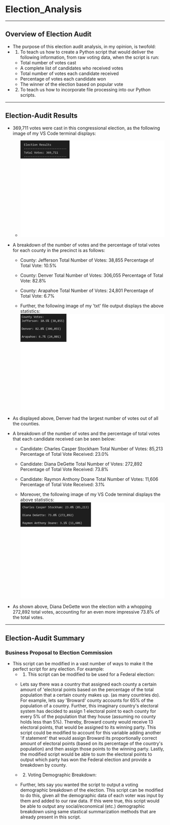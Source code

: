 # Election_Analysis
---
## Overview of Election Audit 
* The purpose of this election audit analysis, in my opinion, is twofold: 
* 1. To teach us how to create a Python script that would deliver the following information, from      raw voting data, when the script is run:
  * Total number of votes cast
  * A complete list of candidates who received votes 
  * Total number of votes each candidate received
  * Percentage of votes each candidate won
  * The winner of the election based on popular vote
* 2. To teach us how to incorporate file processing into our Python scripts. 
---
## Election-Audit Results
* 369,711 votes were cast in this congressional election, as the following image of my VS Code terminal displays: 
  * ![](images/total_votes.png)
* A breakdown of the number of votes and the percentage of total votes for each county in the precinct is as follows:
  * County: Jefferson
    Total Number of Votes: 38,855
    Percentage of Total Vote: 10.5%
    
  * County: Denver
    Total Number of Votes: 306,055
    Percentage of Total Vote: 82.8%
    
  * County: Arapahoe
    Total Number of Votes: 24,801
    Percentage of Total Vote: 6.7%
    
  * Further, the following image of my 'txt' file output displays the above statistics:
    ![](images/county_vote_breakdown.png)
* As displayed above, Denver had the largest number of votes out of all the counties. 
* A breakdown of the number of votes and the percentage of total votes that each candidate received can be seen below:
  * Candidate: Charles Casper Stockham
    Total Number of Votes: 85,213
    Percentage of Total Vote Received: 23.0%
    
  * Candidate: Diana DeGette 
    Total Number of Votes: 272,892
    Percentage of Total Vote Received: 73.8%
    
  * Candidate: Raymon Anthony Doane
    Total Number of Votes: 11,606
    Percentage of Total Vote Received: 3.1%
  
  * Moreover, the following image of my VS Code terminal displays the above statistics:
    ![](images/candidate_breakdown.png)
    
* As shown above, Diana DeGette won the election with a whopping 272,892 total votes, accounting for an even more impressive 73.8% of the total votes.
---
## Election-Audit Summary
### Business Proposal to Election Commission
* This script can be modified in a vast number of ways to make it the perfect script for any election. For example:
  * 1. This script can be modified to be used for a Federal election: 
   * Lets say there was a country that assigned each county a certain amount of 'electoral points     based on the percentage of the total population that a certain county makes up. (as many           countries do). For example, lets say 'Broward' county accounts for 65% of the population of a     country. Further, this imaginary country's electoral system has decided to assign 1 electoral     point to each county for every 5% of the population that they house (assuming no county holds     less than 5%). Thereby, Broward county would receive 13 electoral points, that would be           assigned to its winning party. This script could be modified to account for this variable         adding another 'if statement' that would assign Broward its proportionally correct amount of       electoral points (based on its percentage of the country's population) and then assign those       points to the winning party. Lastly, the modified script would be able to sum the                 electoral points to output which party has won the Federal election and provide a breakdown by     county.
  
  * 2. Voting Demographic Breakdown:
   * Further, lets say you wanted the script to output a voting demographic breakdown of the         election. This script can be modified to do this, given all the demographic data of each voter     was input by them and added to our raw data. If this were true, this script would be able to       output any social/economical (etc.) demographic breakdown using same stastical summarization       methods that are already present in this script.

    
